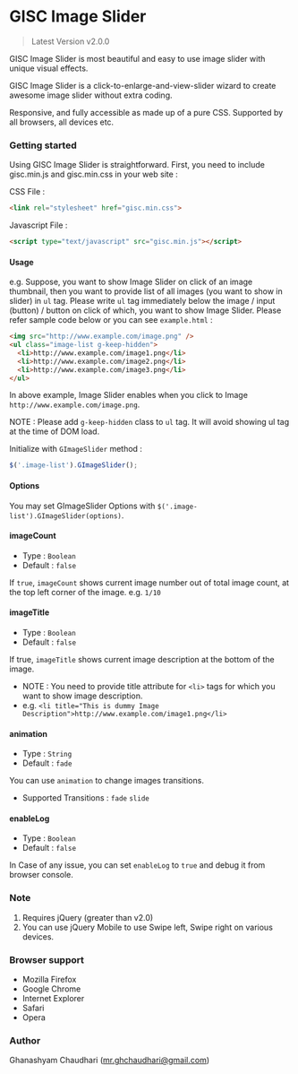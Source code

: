 # GISC Image Slider

> Latest Version v2.0.0
 
GISC Image Slider is most beautiful and easy to use image slider with unique visual effects. 

GISC Image Slider is a click-to-enlarge-and-view-slider wizard to create awesome image slider
without extra coding. 
  
Responsive, and fully accessible as made up of a pure CSS. Supported by all browsers, all devices etc. 

### Getting started

Using GISC Image Slider is straightforward. First, you need to include gisc.min.js and gisc.min.css in your web site :

CSS File :

```HTML
<link rel="stylesheet" href="gisc.min.css">
```

Javascript File :

```HTML
<script type="text/javascript" src="gisc.min.js"></script>
```

#### Usage

e.g. Suppose, you want to show Image Slider on click of an image thumbnail, then you want to provide list of all images (you want to show in slider) in `ul` tag. Please write `ul` tag immediately below the image / input (button) / button on click of which, you want to show Image Slider. Please refer sample code below or you can see `example.html` :

```HTML
<img src="http://www.example.com/image.png" />
<ul class="image-list g-keep-hidden">
  <li>http://www.example.com/image1.png</li>
  <li>http://www.example.com/image2.png</li>
  <li>http://www.example.com/image3.png</li>
</ul>
```

In above example, Image Slider enables when you click to Image `http://www.example.com/image.png`.

NOTE : Please add `g-keep-hidden` class to `ul` tag. It will avoid showing ul tag at the time of DOM load.

Initialize with `GImageSlider` method :

```javascript
$('.image-list').GImageSlider();
```

#### Options

You may set GImageSlider Options with `$('.image-list').GImageSlider(options)`.

#### imageCount
* Type : `Boolean`
* Default : `false`

If `true`, `imageCount` shows current image number out of total image count, at the top left corner of the image.
e.g. `1/10`


#### imageTitle
* Type : `Boolean`
* Default : `false`

If true, `imageTitle` shows current image description at the bottom of the image.
  - NOTE : You need to provide title attribute for `<li>` tags for which you want to show image description.
  - e.g. `<li title="This is dummy Image Description">http://www.example.com/image1.png</li>`


#### animation
* Type : `String`
* Default : `fade`

You can use `animation` to change images transitions.
  - Supported Transitions : `fade` `slide`
  

#### enableLog
* Type : `Boolean`
* Default : `false`

In Case of any issue, you can set `enableLog` to `true` and debug it from browser console.


### Note

1. Requires jQuery (greater than v2.0)
2. You can use jQuery Mobile to use Swipe left, Swipe right on various devices.

### Browser support

* Mozilla Firefox
* Google Chrome
* Internet Explorer
* Safari
* Opera

### Author

Ghanashyam Chaudhari (mr.ghchaudhari@gmail.com)
